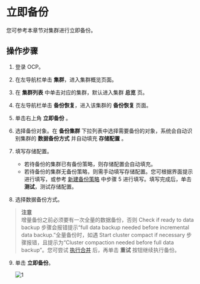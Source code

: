 # 立即备份

您可参考本章节对集群进行立即备份。

## 操作步骤

1. 登录 OCP。
2. 在左导航栏单击 **集群**，进入集群概览页面。
3. 在 **集群列表** 中单击对应的集群，默认进入集群 **总览** 页。
4. 在左导航栏单击 **备份恢复**，进入该集群的 **备份恢复** 页面。
5. 单击右上角 **立即备份** 。
6. 选择备份对象。在 **备份集群** 下拉列表中选择需要备份的对象，系统会自动识别集群的 **数据备份方式** 并自动填充 **存储配置** 。
7. 填写存储配置。
   * 若待备份的集群已有备份策略，则存储配置会自动填充。
   * 若待备份的集群无备份策略，则需手动填写存储配置。您可根据界面提示进行填写，或参考 [新建备份策略](13.buckup-clusters/1.create-a-backup-strategy.md) 中步骤 5 进行填写。填写完成后，单击 **测试**，测试存储配置。

8. 选择数据备份方式。

>**注意**  
>增量备份之前必须要有一次全量的数据备份，否则 Check if ready to data backup 步骤会报错提示“full data backup needed before incremental data backup.”全量备份时，如遇 Start cluster compact if necessary 步骤报错，且提示为“Cluster compaction needed before full data backup”。您可尝试 [执行合并](11.merge-management/7.cluster-perform-merge.md) 后，再单击 **重试** 按钮继续执行备份。

9.  单击 **立即备份**。

    ![1](https://obbusiness-private.oss-cn-shanghai.aliyuncs.com/doc/img/ocp/%E7%AB%8B%E5%8D%B3%E5%A4%87%E4%BB%BD.png)
